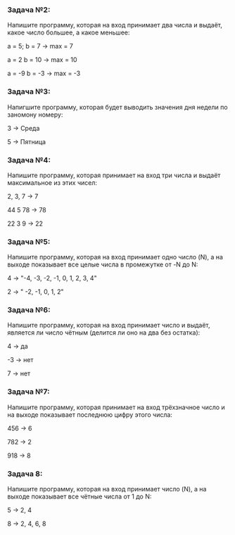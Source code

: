  ### Задача №2:
  Напишите программу, которая на вход принимает два числа и выдаёт, какое число большее, а какое меньшее:

 a = 5; b = 7 -> max = 7

 a = 2 b = 10 -> max = 10

 a = -9 b = -3 -> max = -3

 ### Задача №3:
  Напигшите программу, которая будет выводить значения дня недели по заномону номеру:

 3 -> Среда

 5 -> Пятница

 ### Задача №4:
  Напишите программу, которая принимает на вход три числа и выдаёт максимальное из этих чисел:

 2, 3, 7 -> 7

 44 5 78 -> 78

 22 3 9 -> 22

 ### Задача №5:
  Напишите программу, которая на вход принимает одно число (N), а на выходе показывает все целые числа в промежутке от -N до N:

 4 -> "-4, -3, -2, -1, 0, 1, 2, 3, 4" 

 2 -> " -2, -1, 0, 1, 2"

 ### Задача №6:
  Напишите программу, которая на вход принимает число и выдаёт, является ли число чётным (делится ли оно на два без остатка):

 4 -> да

 -3 -> нет

 7 -> нет

 ### Задача №7:
  Напишите программу, которая принимает на вход трёхзначное число и на выходе показывает последнюю цифру этого числа:

 456 -> 6

 782 -> 2

 918 -> 8

 ### Задача 8:
  Напишите программу, которая на вход принимает число (N), а на выходе показывает все чётные числа от 1 до N:

 5 -> 2, 4
 
 8 -> 2, 4, 6, 8